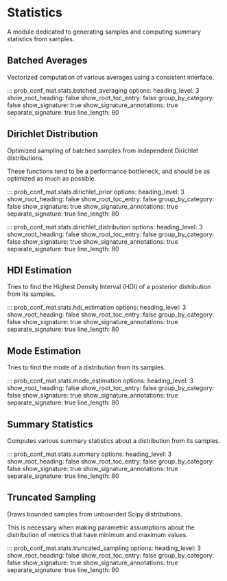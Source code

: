 # Statistics

A module dedicated to generating samples and computing summary statistics from samples.

## Batched Averages

Vectorized computation of various averages using a consistent interface.

::: prob_conf_mat.stats.batched_averaging
    options:
        heading_level: 3
        show_root_heading: false
        show_root_toc_entry: false
        group_by_category: false
        show_signature: true
        show_signature_annotations: true
        separate_signature: true
        line_length: 80

## Dirichlet Distribution

Optimized sampling of batched samples from independent Dirichlet distributions.

These functions tend to be a performance bottleneck, and should be as optimized as much as possible.

::: prob_conf_mat.stats.dirichlet_prior
    options:
        heading_level: 3
        show_root_heading: false
        show_root_toc_entry: false
        group_by_category: false
        show_signature: true
        show_signature_annotations: true
        separate_signature: true
        line_length: 80

::: prob_conf_mat.stats.dirichlet_distribution
    options:
        heading_level: 3
        show_root_heading: false
        show_root_toc_entry: false
        group_by_category: false
        show_signature: true
        show_signature_annotations: true
        separate_signature: true
        line_length: 80

## HDI Estimation

Tries to find the Highest Density Interval (HDI) of a posterior distribution from its samples.

::: prob_conf_mat.stats.hdi_estimation
    options:
        heading_level: 3
        show_root_heading: false
        show_root_toc_entry: false
        group_by_category: false
        show_signature: true
        show_signature_annotations: true
        separate_signature: true
        line_length: 80

## Mode Estimation

Tries to find the mode of a distribution from its samples.

::: prob_conf_mat.stats.mode_estimation
    options:
        heading_level: 3
        show_root_heading: false
        show_root_toc_entry: false
        group_by_category: false
        show_signature: true
        show_signature_annotations: true
        separate_signature: true
        line_length: 80

## Summary Statistics

Computes various summary statistics about a distribution from its samples.

::: prob_conf_mat.stats.summary
    options:
        heading_level: 3
        show_root_heading: false
        show_root_toc_entry: false
        group_by_category: false
        show_signature: true
        show_signature_annotations: true
        separate_signature: true
        line_length: 80

## Truncated Sampling

Draws bounded samples from unbounded Scipy distributions.

This is necessary when making parametric assumptions about the distribution of metrics that have minimum and maximum values.

::: prob_conf_mat.stats.truncated_sampling
    options:
        heading_level: 3
        show_root_heading: false
        show_root_toc_entry: false
        group_by_category: false
        show_signature: true
        show_signature_annotations: true
        separate_signature: true
        line_length: 80
